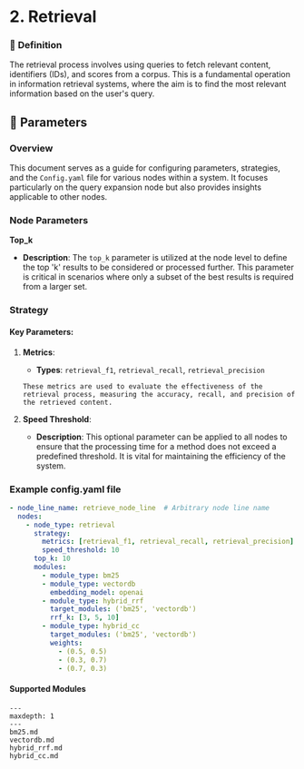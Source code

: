# 2. Retrieval

### 🔎 **Definition**
The retrieval process involves using queries to fetch relevant content, identifiers (IDs), and scores from a corpus. This is a fundamental operation in information retrieval systems, where the aim is to find the most relevant information based on the user's query.

## 🔢 **Parameters**

### **Overview**
This document serves as a guide for configuring parameters, strategies, and the `Config.yaml` file for various nodes within a system. It focuses particularly on the query expansion node but also provides insights applicable to other nodes.

### **Node Parameters**
**Top_k**
- **Description**: The `top_k` parameter is utilized at the node level to define the top 'k' results to be considered or processed further. This parameter is critical in scenarios where only a subset of the best results is required from a larger set.

### **Strategy**
#### **Key Parameters**:
1. **Metrics**:  
   - **Types**: `retrieval_f1`, `retrieval_recall`, `retrieval_precision`
   ```{admonition} Purpose
   These metrics are used to evaluate the effectiveness of the retrieval process, measuring the accuracy, recall, and precision of the retrieved content.
   ```

2. **Speed Threshold**:
   - **Description**: This optional parameter can be applied to all nodes to ensure that the processing time for a method does not exceed a predefined threshold. It is vital for maintaining the efficiency of the system.

### Example config.yaml file
```yaml
- node_line_name: retrieve_node_line  # Arbitrary node line name
  nodes:
    - node_type: retrieval
      strategy:
        metrics: [retrieval_f1, retrieval_recall, retrieval_precision]
        speed_threshold: 10
      top_k: 10
      modules:
        - module_type: bm25
        - module_type: vectordb
          embedding_model: openai
        - module_type: hybrid_rrf
          target_modules: ('bm25', 'vectordb')
          rrf_k: [3, 5, 10]
        - module_type: hybrid_cc
          target_modules: ('bm25', 'vectordb')
          weights:
            - (0.5, 0.5)
            - (0.3, 0.7)
            - (0.7, 0.3)
```

#### Supported Modules

```{toctree}
---
maxdepth: 1
---
bm25.md
vectordb.md
hybrid_rrf.md
hybrid_cc.md
```
